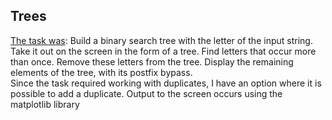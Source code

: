 ## Trees
[The task was](tree.py): Build a binary search tree with the letter of the input string. Take it out
on the screen in the form of a tree. Find letters that occur more than once.
Remove these letters from the tree. Display the remaining elements of the tree, with
its postfix bypass.
<br>Since the task required working with duplicates, I have an option where it is possible to add a duplicate. Output to the screen occurs using the matplotlib library


